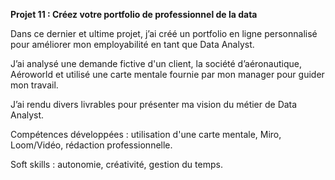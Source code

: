 **Projet 11 : Créez votre portfolio de professionnel de la data**

Dans ce dernier et ultime projet, j’ai créé un portfolio en ligne personnalisé pour améliorer mon 
employabilité en tant que Data Analyst. 

J’ai analysé une demande fictive d'un client, la société d’aéronautique, Aéroworld et utilisé une 
carte mentale fournie par mon manager pour guider mon travail. 

J’ai rendu divers livrables pour présenter ma vision du métier de Data Analyst.

Compétences développées : utilisation d'une carte mentale, Miro, Loom/Vidéo, rédaction professionnelle.

Soft skills : autonomie, créativité, gestion du temps.
